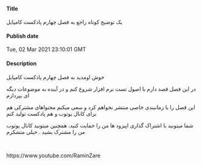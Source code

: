 #### Title
یک توضیح کوتاه راجع به فصل چهارم پادکست کامپایل
#### Publish date
Tue, 02 Mar 2021 23:10:01 GMT
#### Description
<p>خوش اومدید به فصل چهارم پادکست کامپایل</p>
<p>در این فصل قصد دارم با اصول تست نرم افزار شروع کنم و در آینده به موضوعات دیگه ای بپردازم</p>
<p>این فصل را با زمانبندی خاصی منتشر نخواهم کرد و سعی میکنم محتواهای مشترکی هم برای کانال یوتوب و هم پادکست تولید کنم</p>
<p>شما میتونید با اشتراک گذاری اپیزود ها من را حمایت کنید، همچنین میتونید کانال یوتوب من را مشترک بشید . خیلی متشکرم</p>
<p><br></p>
<p>https://www.youtube.com/RaminZare</p>

